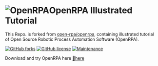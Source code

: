# ![OpenRPA](OpenRPA-logo.png)OpenRPA Illustrated Tutorial
This Repo. is forked from [open-rpa/openrpa](https://github.com/open-rpa/openrpa), containing illustrated tutorial of Open Source Robotic Process Automation Software (OpenRPA).

[![GitHub forks](https://img.shields.io/github/forks/open-rpa/openrpa.svg)](https://github.com/open-rpa/openrpa/network) 
[![GitHub license](https://img.shields.io/github/license/open-rpa/openrpa.svg)](https://github.com/open-rpa/openrpa/blob/master/LICENSE)
[![Maintenance](https://img.shields.io/badge/Maintained%3F-yes-green.svg)](https://github.com/open-rpa/openrpa/graphs/commit-activity)

Download and try OpenRPA here [💾here](https://github.com/open-rpa/openrpa/releases/latest/download/OpenRPA.msi)
